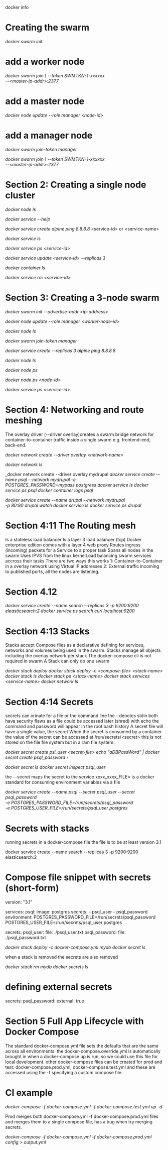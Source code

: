 
docker info

# Creating the swarm

_docker swarm init_

# add a worker node
_docker swarm join \ 
	--token SWMTKN-1-xxxxxx \
	--\<master-ip-addr>:2377_

# add a master node
_docker node update --role manager \<node-id>_

# add a manager node
_docker swarm join-token manager_

_docker swarm join \ 
	--token SWMTKN-1-xxxxxx \
	--\<master-ip-addr>:2377_

# Section 2: Creating a single node cluster
_docker node ls_

_docker service --help_

_docker service create alpine ping 8.8.8.8_
\<service-id> or \<service-name>

_docker service ls_

_docker service ps \<service-id>_

_docker service update \<service-id> --replicas 3_

_docker container ls_

_docker service rm \<service-id>_

# Section 3: Creating a 3-node swarm
_docker swarm init --advertise-addr \<ip-address>_

_docker node update --role manager \<worker-node-id>_

_docker node ls_

_docker swarm join-token manager_

_docker service create --replicas 3 alpine ping 8.8.8.8_

_docker node ls_

_docker node ps_

_docker node ps \<node-id>_

_docker service ps \<service-id>_

# Section 4: Networking and route meshing
The overlay driver (--driver overlay)creates a swarm bridge 
network for container-to-container
traffic inside a single swarm e.g. frontend-end, back-end.

_docker network create --driver overlay \<network-name>_

_docker network ls_

_docker network create --driver overlay mydrupal
_docker service create --name psql --network mydrupal -e \
	POSTGRES_PASSWORD=mypass postgress_
_docker service ls_
_docker service ps psql_
_docker container logs psql_

_docker service create --name drupal --network mydrupal \
	-p 80:80 drupal_
_watch docker service ls_
_docker service ps drupal_

# Section 4:11 The Routing mesh
Is a stateless load balancer
Is a layer 3 load balancer (tcp)
Docker enterprise edition comes with a layer 4 web proxy
Routes ingress (incoming) packets for a Service to a proper task
Spans all nodes in the swarm
Uses IPVS from the linux kernelLoad balancing swarm services accross their tasks
There are two ways this works
1: Container-to-Container in a overlay network using Virtual IP addresses
2: External traffic incoming to published ports, all the nodes are listening.

# Section 4.12

_docker service create --name search --replicas 3 -p 9200:9200 eleasticsearch:2_
_docker service ps search_
_curl localhost:9200_

# Section 4:13 Stacks
Stacks accept Compose files as a declarative defining for services, 
networks and volumes 
being used in the swarm.
Stacks manage all objects including the overlay network per stack
The docker-compose cli is not required in swarm
A Stack can only do one swarm

_docker stack deploy_
_docker stack deploy -c \<compose-file> \<stack-name>_
_docker stack ls_
_docker stack ps \<stack-name>_
_docker stack services \<service-name>_
_docker network ls_

# Section 4:14 Secrets
secrets can orinate for a file or the command line the - denotes stdin
both have security flaws as a file could be accessed later (shred) with
echo the command and password will appear in the root bash history
A secret file will have a single value, the secret
When the secret is consumed by a container the value of the secret
can be accessed at /run/secrets/\<secret> this is not stored on the file
file system but in a ram file system.

_docker secret create psl_user \<secret-file>_
_echo "aDBPassWord" | docker secret create psql_password -_

_docker secret ls_
_docker secret inspect psql_user_

the --secret maps the secret to the service
xxxx_xxxx_FILE= is a docker standard for consuming environment variables via
a file

_docker service create --name psql --secret psql_user --secret psql_password \
	-e POSTGRES_PASSWORD_FILE=/run/secrets/psql_password \
	-e POSTGRES_USER_FILE=/run/secrets/psql_user postgres_

# Secrets with stacks
running secrets in a docker-compose file the file is to be at least version 3.1

docker service create --name search --replicas 3 -p 9200:9200 elasticsearch:2

# Compose file snippet with secrets (short-form)
version: "3.1"

services:
	psql:
		image: postgres
		secrets:
			- psql_user
			- psql_password
		environment:
			POSTGRES_PASSWORD_FILE=/run/secrets/psql_password
			POSTGRES_USER_FILE=/run/secrets/psql_user postgres

secrets:
	psql_user:
		file: ./psql_user.txt
	psql_password:
		file: ./psql_password.txt

_docker stack deploy -c docker-compose.yml mydb_
_docker secret ls_

when a stack is removed the secrets are also removed

_docker stack rm mydb_
_docker secrets ls_

# defining external secrets
secrets:
	psql_password:
		external: true

# Section 5 Full App Lifecycle with Docker Compose
The standard docker-compose.yml file sets the defaults that are the same
across all environments.
the docker-compose.override.yml is automatically brought in when a docker-compose up is 
run, so we could use this file for local development.
other docker-compose files can be created for prod and test: docker-compose.prod.yml,
docker-compose.test.yml and these are accessed using the -f specifying a custom compose
file.

# CI example
_docker-compose -f docker-compose.yml -f docker-compose.test.yml up -d_

Prod merges both docker-compose.yml -f docker-compose.prod.yml files and merges them
to a single compose file, has a bug when try merging secrets.

_docker-compose -f docker-compose.yml -f docker-compose.prod.yml config > output.yml_













